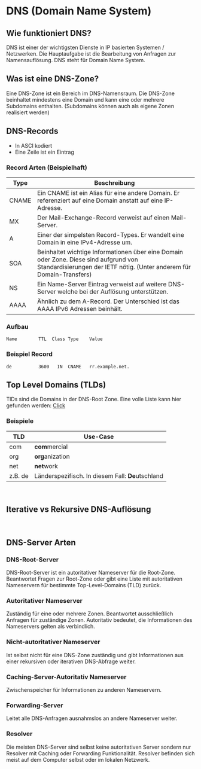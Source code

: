 # DNS (Domain Name System)

## Wie funktioniert DNS?

DNS ist einer der wichtigsten Dienste in IP basierten Systemen / Netzwerken. Die Hauptaufgabe ist die Bearbeitung von Anfragen zur Namensauflösung.
DNS steht für Domain Name System.
<br>

## Was ist eine DNS-Zone?

Eine DNS-Zone ist ein Bereich im DNS-Namensraum. Die DNS-Zone beinhaltet mindestens eine Domain und kann eine oder mehrere Subdomains enthalten. (Subdomains können auch als eigene Zonen realisiert werden)
<br>

## DNS-Records

- In ASCI kodiert
- Eine Zeile ist ein Eintrag

### Record Arten (Beispielhaft)

| Type  | Beschreibung                                                                                                                                                  |
| ----- | ------------------------------------------------------------------------------------------------------------------------------------------------------------- |
| CNAME | Ein CNAME ist ein Alias für eine andere Domain. Er referenziert auf eine Domain anstatt auf eine IP-Adresse.                                                  |
| MX    | Der Mail-Exchange-Record verweist auf einen Mail-Server.                                                                                                      |
| A     | Einer der simpelsten Record-Types. Er wandelt eine Domain in eine IPv4-Adresse um.                                                                            |
| SOA   | Beinhaltet wichtige Informationen über eine Domain oder Zone. Diese sind aufgrund von Standardisierungen der IETF nötig. (Unter anderem für Domain-Transfers) |
| NS    | Ein Name-Server Eintrag verweist auf weitere DNS-Server welche bei der Auflösung unterstützen.                                                                |
| AAAA  | Ähnlich zu dem A-Record. Der Unterschied ist das AAAA IPv6 Adressen beinhält.                                                                                 |

### Aufbau

```
Name        TTL  Class Type    Value
```

### Beispiel Record

```
de          3600   IN  CNAME   rr.example.net.
```

## Top Level Domains (TLDs)

TlDs sind die Domains in der DNS-Root Zone. Eine volle Liste kann hier gefunden werden: [Click](https://en.wikipedia.org/wiki/List_of_Internet_top-level_domains)

### Beispiele

| TLD     | Use-Case                                          |
| ------- | ------------------------------------------------- |
| com     | **com**mercial                                    |
| org     | **org**anization                                  |
| net     | **net**work                                       |
| z.B. de | Länderspezifisch. In diesem Fall: **De**utschland |

<br>

## Iterative vs Rekursive DNS-Auflösung

<!-- TODO -->

<br>

## DNS-Server Arten

### DNS-Root-Server

DNS-Root-Server ist ein autoritativer Nameserver für die Root-Zone. Beantwortet Fragen zur Root-Zone oder gibt eine Liste mit autoritativen Nameservern für bestimmte Top-Level-Domains (TLD) zurück.

### Autoritativer Nameserver

Zuständig für eine oder mehrere Zonen. Beantwortet ausschließlich Anfragen für zuständige Zonen. Autoritativ bedeutet, die Informationen des Nameservers gelten als verbindlich.

### Nicht-autoritativer Nameserver

Ist selbst nicht für eine DNS-Zone zuständig und gibt Informationen aus einer rekursiven oder iterativen
DNS-Abfrage weiter.

### Caching-Server-Autoritativ Nameserver

Zwischenspeicher für Informationen zu anderen Nameservern.

### Forwarding-Server

Leitet alle DNS-Anfragen ausnahmslos an andere Nameserver weiter.

### Resolver

Die meisten DNS-Server sind selbst keine autoritativen Server sondern nur Resolver mit Caching oder Forwarding Funktionalität. Resolver befinden sich meist auf dem Computer selbst oder im lokalen Netzwerk.
<br>
